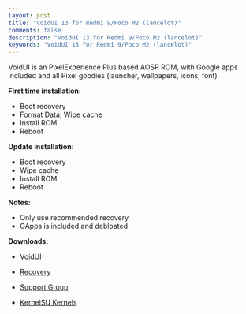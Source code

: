 ```yaml
---
layout: post
title: "VoidUI 13 for Redmi 9/Poco M2 (lancelot)"
comments: false
description: "VoidUI 13 for Redmi 9/Poco M2 (lancelot)"
keywords: "VoidUI 13 for Redmi 9/Poco M2 (lancelot)"
---
```


VoidUI is an PixelExperience Plus based AOSP ROM, with Google apps included and all Pixel goodies (launcher, wallpapers, icons, font).

**First time installation:**

* Boot recovery
* Format Data, Wipe cache
* Install ROM
* Reboot

**Update installation:**

* Boot recovery
* Wipe cache
* Install ROM
* Reboot

**Notes:**

 * Only use recommended recovery
 * GApps is included and debloated


**Downloads:**

 * [VoidUI](https://devuploads.com/users/orkunergun/2820/VoidUI)

 * [Recovery](https://mirrorbits.lineageos.org/full/lancelot/20230510/recovery.img)

 * [Support Group](https://t.me/orkunsupportgroup)

 * [KernelSU Kernels](https://t.me/OrkunCI)